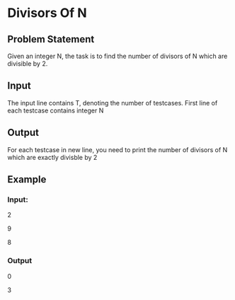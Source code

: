 # Divisors Of N

## Problem Statement
Given an integer N, the task is to find the number of divisors of N which are divisible by 2.

## Input
The input line contains T, denoting the number of testcases. First line of each testcase contains integer N

## Output
For each testcase in new line, you need to print the number of divisors of N which are exactly divisble by 2

## Example
### Input:
2

9

8

### Output
0

3